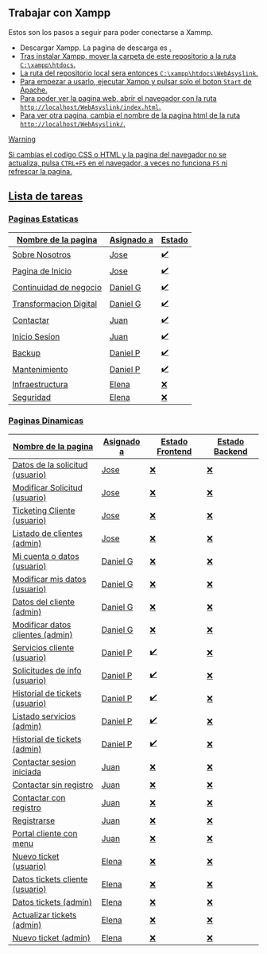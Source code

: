 ## Trabajar con Xampp
Estos son los pasos a seguir para poder conectarse a Xammp.

- Descargar Xampp. La pagina de descarga es <a href="">.
- Tras instalar Xampp, mover la carpeta de este repositorio a la ruta `C:\xampp\htdocs`.
- La ruta del repositorio local sera entonces `C:\xampp\htdocs\WebAsyslink`.
- Para empezar a usarlo, ejecutar Xampp y pulsar solo el boton `Start` de Apache.
- Para poder ver la pagina web, abrir el navegador con la ruta `http://localhost/WebAsyslink/index.html`.
- Para ver otra pagina, cambia el nombre de la pagina html de la ruta `http://localhost/WebAsyslink/`.

> [!WARNING]  
> Si cambias el codigo CSS o HTML y la pagina del navegador no se actualiza, pulsa `CTRL+F5` en el navegador, a veces no funciona `F5` ni refrescar la pagina.

## Lista de tareas

### Paginas Estaticas

| Nombre de la pagina    | Asignado a | Estado             |
| ---------------------- | ---------- | ------------------ |
| Sobre Nosotros         | Jose       | :heavy_check_mark: |
| Pagina de Inicio       | Jose       | :heavy_check_mark: |
| Continuidad de negocio | Daniel G   | :heavy_check_mark: |
| Transformacion Digital | Daniel G   | :heavy_check_mark: |
| Contactar              | Juan       | :heavy_check_mark: |
| Inicio Sesion          | Juan       | :heavy_check_mark: |
| Backup                 | Daniel P   | :heavy_check_mark: |
| Mantenimiento          | Daniel P   | :heavy_check_mark: |
| Infraestructura        | Elena      | :x:                |
| Seguridad              | Elena      | :x:                | 


 ### Paginas Dinamicas

| Nombre de la pagina              | Asignado a | Estado Frontend    | Estado Backend |
| -------------------------------- | ---------- | ------------------ | -------------- |
| Datos de la solicitud (usuario)  | Jose       | :x:                | :x:            |
| Modificar Solicitud (usuario)    | Jose       | :x:                | :x:            |
| Ticketing Cliente (usuario)      | Jose       | :x:                | :x:            |
| Listado de clientes (admin)      | Jose       | :x:                | :x:            |
| Mi cuenta o datos (usuario)      | Daniel G   | :x:                | :x:            |
| Modificar mis datos (usuario)    | Daniel G   | :x:                | :x:            |
| Datos del cliente (admin)        | Daniel G   | :x:                | :x:            |
| Modificar datos clientes (admin) | Daniel G   | :x:                | :x:            |
| Servicios cliente (usuario)      | Daniel P   | :heavy_check_mark: | :x:            |
| Solicitudes de info (usuario)    | Daniel P   | :heavy_check_mark: | :x:            |
| Historial de tickets (usuario)   | Daniel P   | :heavy_check_mark: | :x:            |
| Listado servicios (admin)        | Daniel P   | :heavy_check_mark: | :x:            |
| Historial de tickets (admin)     | Daniel P   | :heavy_check_mark: | :x:            |
| Contactar sesion iniciada        | Juan       | :x:                | :x:            |
| Contactar sin registro           | Juan       | :x:                | :x:            |
| Contactar con registro           | Juan       | :x:                | :x:            |
| Registrarse                      | Juan       | :x:                | :x:            |
| Portal cliente con menu          | Juan       | :x:                | :x:            |
| Nuevo ticket (usuario)           | Elena      | :x:                | :x:            |
| Datos tickets cliente (usuario)  | Elena      | :x:                | :x:            |
| Datos tickets (admin)            | Elena      | :x:                | :x:            |
| Actualizar tickets (admin)       | Elena      | :x:                | :x:            |
| Nuevo ticket (admin)             | Elena      | :x:                | :x:            |
